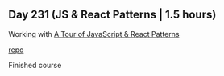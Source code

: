 ## Day 231 (JS & React Patterns | 1.5 hours)

Working with [A Tour of JavaScript & React Patterns](https://frontendmasters.com/courses/tour-js-patterns/)

[repo](https://github.com/alexvyber/tour_of_javascript_react_patterns)

Finished course

